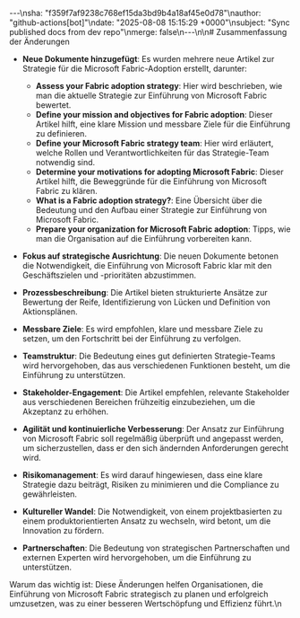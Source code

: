 ---\nsha: "f359f7af9238c768ef15da3bd9b4a18af45e0d78"\nauthor: "github-actions[bot]"\ndate: "2025-08-08 15:15:29 +0000"\nsubject: "Sync published docs from dev repo"\nmerge: false\n---\n\n# Zusammenfassung der Änderungen

- **Neue Dokumente hinzugefügt**: Es wurden mehrere neue Artikel zur Strategie für die Microsoft Fabric-Adoption erstellt, darunter:
  - **Assess your Fabric adoption strategy**: Hier wird beschrieben, wie man die aktuelle Strategie zur Einführung von Microsoft Fabric bewertet.
  - **Define your mission and objectives for Fabric adoption**: Dieser Artikel hilft, eine klare Mission und messbare Ziele für die Einführung zu definieren.
  - **Define your Microsoft Fabric strategy team**: Hier wird erläutert, welche Rollen und Verantwortlichkeiten für das Strategie-Team notwendig sind.
  - **Determine your motivations for adopting Microsoft Fabric**: Dieser Artikel hilft, die Beweggründe für die Einführung von Microsoft Fabric zu klären.
  - **What is a Fabric adoption strategy?**: Eine Übersicht über die Bedeutung und den Aufbau einer Strategie zur Einführung von Microsoft Fabric.
  - **Prepare your organization for Microsoft Fabric adoption**: Tipps, wie man die Organisation auf die Einführung vorbereiten kann.

- **Fokus auf strategische Ausrichtung**: Die neuen Dokumente betonen die Notwendigkeit, die Einführung von Microsoft Fabric klar mit den Geschäftszielen und -prioritäten abzustimmen.

- **Prozessbeschreibung**: Die Artikel bieten strukturierte Ansätze zur Bewertung der Reife, Identifizierung von Lücken und Definition von Aktionsplänen.

- **Messbare Ziele**: Es wird empfohlen, klare und messbare Ziele zu setzen, um den Fortschritt bei der Einführung zu verfolgen.

- **Teamstruktur**: Die Bedeutung eines gut definierten Strategie-Teams wird hervorgehoben, das aus verschiedenen Funktionen besteht, um die Einführung zu unterstützen.

- **Stakeholder-Engagement**: Die Artikel empfehlen, relevante Stakeholder aus verschiedenen Bereichen frühzeitig einzubeziehen, um die Akzeptanz zu erhöhen.

- **Agilität und kontinuierliche Verbesserung**: Der Ansatz zur Einführung von Microsoft Fabric soll regelmäßig überprüft und angepasst werden, um sicherzustellen, dass er den sich ändernden Anforderungen gerecht wird.

- **Risikomanagement**: Es wird darauf hingewiesen, dass eine klare Strategie dazu beiträgt, Risiken zu minimieren und die Compliance zu gewährleisten.

- **Kultureller Wandel**: Die Notwendigkeit, von einem projektbasierten zu einem produktorientierten Ansatz zu wechseln, wird betont, um die Innovation zu fördern.

- **Partnerschaften**: Die Bedeutung von strategischen Partnerschaften und externen Experten wird hervorgehoben, um die Einführung zu unterstützen.

Warum das wichtig ist: Diese Änderungen helfen Organisationen, die Einführung von Microsoft Fabric strategisch zu planen und erfolgreich umzusetzen, was zu einer besseren Wertschöpfung und Effizienz führt.\n